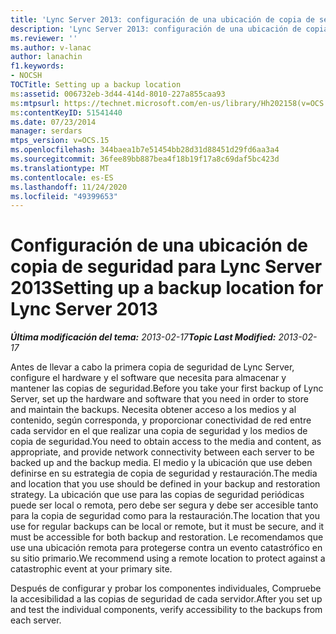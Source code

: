 ```yaml
---
title: 'Lync Server 2013: configuración de una ubicación de copia de seguridad'
description: 'Lync Server 2013: configuración de una ubicación de copia de seguridad.'
ms.reviewer: ''
ms.author: v-lanac
author: lanachin
f1.keywords:
- NOCSH
TOCTitle: Setting up a backup location
ms:assetid: 006732eb-3d44-414d-8010-227a855caa93
ms:mtpsurl: https://technet.microsoft.com/en-us/library/Hh202158(v=OCS.15)
ms:contentKeyID: 51541440
ms.date: 07/23/2014
manager: serdars
mtps_version: v=OCS.15
ms.openlocfilehash: 344baea1b7e51454bb28d31d88451d29fd6aa3a4
ms.sourcegitcommit: 36fee89bb887bea4f18b19f17a8c69daf5bc423d
ms.translationtype: MT
ms.contentlocale: es-ES
ms.lasthandoff: 11/24/2020
ms.locfileid: "49399653"
---
```

# <a name="setting-up-a-backup-location-for-lync-server-2013"></a><span data-ttu-id="2bab1-103">Configuración de una ubicación de copia de seguridad para Lync Server 2013</span><span class="sxs-lookup"><span data-stu-id="2bab1-103">Setting up a backup location for Lync Server 2013</span></span>

<div data-xmlns="http://www.w3.org/1999/xhtml">

<div class="topic" data-xmlns="http://www.w3.org/1999/xhtml" data-msxsl="urn:schemas-microsoft-com:xslt" data-cs="https://msdn.microsoft.com/">

<div data-asp="https://msdn2.microsoft.com/asp">



</div>

<div id="mainSection">

<div id="mainBody"><span data-ttu-id="2bab1-104">

<span> </span></span><span class="sxs-lookup"><span data-stu-id="2bab1-104">

<span> </span></span></span>

<span data-ttu-id="2bab1-105">_**Última modificación del tema:** 2013-02-17_</span><span class="sxs-lookup"><span data-stu-id="2bab1-105">_**Topic Last Modified:** 2013-02-17_</span></span>

<span data-ttu-id="2bab1-106">Antes de llevar a cabo la primera copia de seguridad de Lync Server, configure el hardware y el software que necesita para almacenar y mantener las copias de seguridad.</span><span class="sxs-lookup"><span data-stu-id="2bab1-106">Before you take your first backup of Lync Server, set up the hardware and software that you need in order to store and maintain the backups.</span></span> <span data-ttu-id="2bab1-107">Necesita obtener acceso a los medios y al contenido, según corresponda, y proporcionar conectividad de red entre cada servidor en el que realizar una copia de seguridad y los medios de copia de seguridad.</span><span class="sxs-lookup"><span data-stu-id="2bab1-107">You need to obtain access to the media and content, as appropriate, and provide network connectivity between each server to be backed up and the backup media.</span></span> <span data-ttu-id="2bab1-108">El medio y la ubicación que use deben definirse en su estrategia de copia de seguridad y restauración.</span><span class="sxs-lookup"><span data-stu-id="2bab1-108">The media and location that you use should be defined in your backup and restoration strategy.</span></span> <span data-ttu-id="2bab1-109">La ubicación que use para las copias de seguridad periódicas puede ser local o remota, pero debe ser segura y debe ser accesible tanto para la copia de seguridad como para la restauración.</span><span class="sxs-lookup"><span data-stu-id="2bab1-109">The location that you use for regular backups can be local or remote, but it must be secure, and it must be accessible for both backup and restoration.</span></span> <span data-ttu-id="2bab1-110">Le recomendamos que use una ubicación remota para protegerse contra un evento catastrófico en su sitio primario.</span><span class="sxs-lookup"><span data-stu-id="2bab1-110">We recommend using a remote location to protect against a catastrophic event at your primary site.</span></span>

<span data-ttu-id="2bab1-111">Después de configurar y probar los componentes individuales, Compruebe la accesibilidad a las copias de seguridad de cada servidor.</span><span class="sxs-lookup"><span data-stu-id="2bab1-111">After you set up and test the individual components, verify accessibility to the backups from each server.</span></span>

<span data-ttu-id="2bab1-112"></div>

<span> </span>

</div>

</div>

</span><span class="sxs-lookup"><span data-stu-id="2bab1-112"></div>

<span> </span>

</div>

</div>

</span></span></div>

